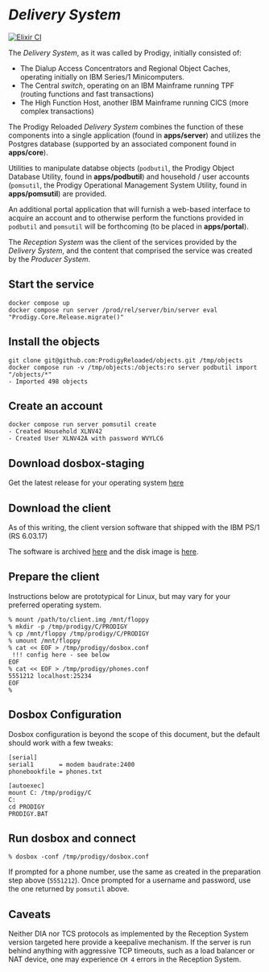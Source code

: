 # _Delivery System_

[![Elixir CI](https://github.com/ProdigyReloaded/delivery-system/actions/workflows/elixir.yml/badge.svg)](https://github.com/ProdigyReloaded/delivery-system/actions/workflows/elixir.yml)

The _Delivery System_, as it was called by Prodigy, initially consisted of:
* The Dialup Access Concentrators and Regional Object Caches, operating initially on IBM Series/1 Minicomputers.
* The Central _switch_, operating on an IBM Mainframe running TPF (routing functions and fast transactions)
* The High Function Host, another IBM Mainframe running CICS (more complex transactions)

The Prodigy Reloaded _Delivery System_ combines the function of these components into a single application
(found in **apps/server**) and utilizes the Postgres database (supported by an associated component found in 
**apps/core**).

Utilities to manipulate databse objects (`podbutil`, the Prodigy Object Database Utility, found in **apps/podbutil**) and
household / user accounts (`pomsutil`, the Prodigy Operational Management System Utility, found in **apps/pomsutil**) are
provided.

An additional portal application that will furnish a web-based interface to acquire an account and to otherwise perform
the functions provided in `podbutil` and `pomsutil` will be forthcoming (to be placed in **apps/portal**).

The _Reception System_ was the client of the services provided by the _Delivery System_, and the content that comprised
the service was created by the _Producer System_.

## Start the service
```
docker compose up
docker compose run server /prod/rel/server/bin/server eval "Prodigy.Core.Release.migrate()"
```

## Install the objects
```
git clone git@github.com:ProdigyReloaded/objects.git /tmp/objects
docker compose run -v /tmp/objects:/objects:ro server podbutil import "/objects/*"
- Imported 498 objects
```

## Create an account 

```
docker compose run server pomsutil create
- Created Household XLNV42
- Created User XLNV42A with password WVYLC6
```

## Download dosbox-staging

Get the latest release for your operating system [here](https://dosbox-staging.github.io)

## Download the client

As of this writing, the client version software that shipped with the IBM PS/1 (RS 6.03.17)

The software is archived [here](https://archive.org/details/ibm-ps-1-users-club-and-prodigy-software-1990) and
the disk image is [here](https://archive.org/download/ibm-ps-1-users-club-and-prodigy-software-1990/IBM%20PS1%20Users%27%20Club%20and%20PRODIGY%20Software%20%281990%29.img).

## Prepare the client

Instructions below are prototypical for Linux, but may vary for your preferred operating system.

```
% mount /path/to/client.img /mnt/floppy
% mkdir -p /tmp/prodigy/C/PRODIGY
% cp /mnt/floppy /tmp/prodigy/C/PRODIGY
% umount /mnt/floppy
% cat << EOF > /tmp/prodigy/dosbox.conf
 !!! config here - see below
EOF
% cat << EOF > /tmp/prodigy/phones.conf
5551212 localhost:25234
EOF
%
```

## Dosbox Configuration

Dosbox configuration is beyond the scope of this document, but the default should work with a few tweaks:
```
[serial]
serial1       = modem baudrate:2400
phonebookfile = phones.txt

[autoexec]
mount C: /tmp/prodigy/C
C:
cd PRODIGY
PRODIGY.BAT
```


## Run dosbox and connect
```
% dosbox -conf /tmp/prodigy/dosbox.conf
```

If prompted for a phone number, use the same as created in the preparation step above (`5551212`).
Once prompted for a username and password, use the one returned by `pomsutil` above.

## Caveats

Neither DIA nor TCS protocols as implemented by the Reception System version targeted here provide a keepalive mechanism.
If the server is run behind anything with aggressive TCP timeouts, such as a load balancer or NAT device, one may 
experience `CM 4` errors in the Reception System.
